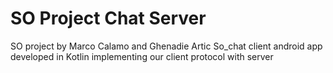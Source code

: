 # SO Project Chat Server
SO project by Marco Calamo and Ghenadie Artic
So_chat client android app developed in Kotlin implementing our client protocol with server
